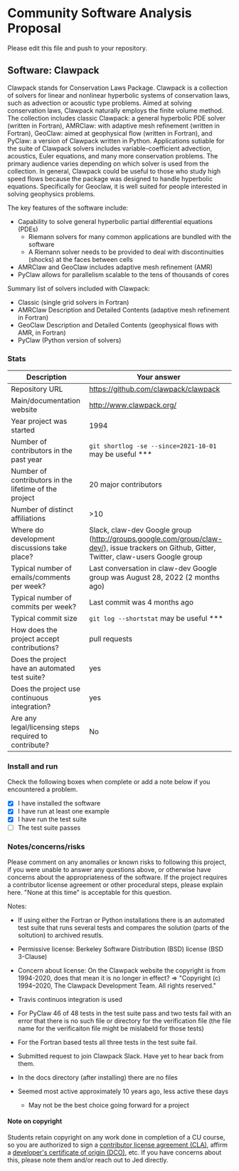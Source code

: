 # Community Software Analysis Proposal
Please edit this file and push to your repository.

## Software: Clawpack

Clawpack stands for Conservation Laws Package. Clawpack is a collection of solvers for linear and nonlinear hyperbolic systems of conservation laws, such as advection or acoustic type problems. Aimed at solving conservation laws, Clawpack naturally employs the finite volume method. The collection includes classic Clawpack: a general hyperbolic PDE solver (written in Fortran), AMRClaw: with adaptive mesh refinement (written in Fortran), GeoClaw: aimed at geophysical flow (written in Fortran), and PyClaw: a version of Clawpack written in Python. Applications sutiable for the suite of Clawpack solvers includes variable-coefficient advection, acoustics, Euler equations, and many more conservation problems. The primary audience varies depending on which solver is used from the collection. In general, Clawpack could be useful to those who study high speed flows because the package was designed to handle hyperbolic equations. Specifically for Geoclaw, it is well suited for people interested in solving geophysics problems.

The key features of the software include: 
* Capability to solve general hyperbolic partial differential equations (PDEs)
    * Riemann solvers for many common applications are bundled with the software
    * A Riemann solver needs to be provided to deal with discontinuities (shocks) at the faces between cells
* AMRClaw and GeoClaw includes adaptive mesh refinement (AMR)
* PyClaw allows for parallelism scalable to the tens of thousands of cores

Summary list of solvers included with Clawpack:
* Classic (single grid solvers in Fortran)
* AMRClaw Description and Detailed Contents (adaptive mesh refinement in Fortran)
* GeoClaw Description and Detailed Contents (geophysical flows with AMR, in Fortran)
* PyClaw (Python version of solvers)



### Stats

| Description | Your answer |
|---------|-----------|
| Repository URL |  https://github.com/clawpack/clawpack  |
| Main/documentation website |  http://www.clawpack.org/  |
| Year project was started |  1994  |
| Number of contributors in the past year | `git shortlog -se --since=2021-10-01` may be useful *** |
| Number of contributors in the lifetime of the project | 20 major contributors |
| Number of distinct affiliations | >10 |
| Where do development discussions take place? | Slack, claw-dev Google group (http://groups.google.com/group/claw-dev/), issue trackers on Github, Gitter, Twitter, claw-users Google group |
| Typical number of emails/comments per week? |  Last conversation in claw-dev Google group was August 28, 2022 (2 months ago) |
| Typical number of commits per week? | Last commit was 4 months ago |
| Typical commit size | `git log --shortstat` may be useful *** |
| How does the project accept contributions? | pull requests  |
| Does the project have an automated test suite? | yes |
| Does the project use continuous integration? | yes |
| Are any legal/licensing steps required to contribute? | No |

### Install and run

Check the following boxes when complete or add a note below if you
encountered a problem.

- [x] I have installed the software
- [x] I have run at least one example
- [x] I have run the test suite
- [ ] The test suite passes

### Notes/concerns/risks

Please comment on any anomalies or known risks to following this
project, if you were unable to answer any questions above, or
otherwise have concerns about the appropriateness of the software.  If
the project requires a contributor license agreement or other
procedural steps, please explain here.  "None at this time" is
acceptable for this question.

Notes:

* If using either the Fortran or Python installations there is an automated test suite that runs several tests and compares the solution (parts of the soltution) to archived resutls.

* Permissive license: Berkeley Software Distribution (BSD) license (BSD 3-Clause)
* Concern about license: On the Clawpack website the copyright is from 1994-2020, does that mean it is no longer in effect? => "Copyright (c) 1994–2020, The Clawpack Development Team. All rights reserved."

* Travis continuos integration is used 

* For PyClaw 46 of 48 tests in the test suite pass and two tests fail with an error that there is no such file or directory for the verification file (the file name for the verificaiton file might be mislabeld for those tests)

* For the Fortran based tests all three tests in the test suite fail.

* Submitted request to join Clawpack Slack. Have yet to hear back from them.

* In the docs directory (after installing) there are no files

* Seemed most active approximately 10 years ago, less active these days
    * May not be the best choice going forward for a project

#### Note on copyright
Students retain copyright on any work done in completion of a CU
course, so you are authorized to sign a [contributor license
agreement (CLA)](https://en.wikipedia.org/wiki/Contributor_License_Agreement),
affirm a [developer's certificate of
origin (DCO)](https://en.wikipedia.org/wiki/Developer_Certificate_of_Origin),
etc.  If you have concerns about this, please note them and/or reach
out to Jed directly.
